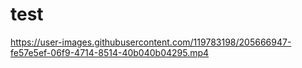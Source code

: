 # test

https://user-images.githubusercontent.com/119783198/205666947-fe57e5ef-06f9-4714-8514-40b040b04295.mp4

